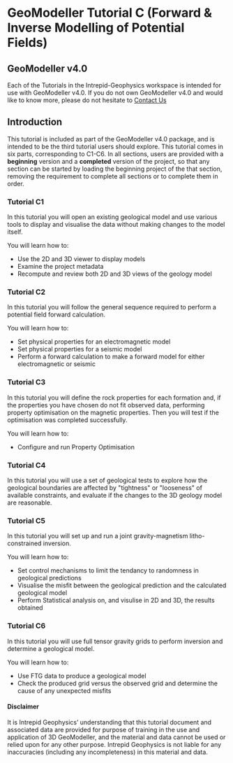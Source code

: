 # GeoModeller Tutorial C (Forward & Inverse Modelling of Potential Fields)
## GeoModeller v4.0
Each of the Tutorials in the Intrepid-Geophysics workspace is intended for use with GeoModeller v4.0. If you do not own GeoModeller v4.0 and would like to know more, please do not hesitate to [Contact Us](http://www.intrepid-geophysics.com/ig/index.php?page=contact-us) 
## Introduction
This tutorial is included as part of the GeoModeller v4.0 package, and is intended to be the third tutorial users should explore. This tutorial comes in six parts, corresponding to C1-C6. In all sections, users are provided with a **beginning** version and a **completed** version of the project, so that any section can be started by loading the beginning project of the that section, removing the requirement to complete all sections or to complete them in order.
### Tutorial C1
In this tutorial you will open an existing geological model and use various tools to display and visualise the data without making changes to the model itself.

You will learn how to:
* Use the 2D and 3D viewer to display models
* Examine the project metadata
* Recompute and review both 2D and 3D views of the geology model

### Tutorial C2
In this tutorial you will follow the general sequence required to perform a potential field forward calculation. 

You will learn how to:
* Set physical properties for an electromagnetic model
* Set physical properties for a seismic model
* Perform a forward calculation to make a forward model for either electromagnetic or seismic

### Tutorial C3
In this tutorial you will define the rock properties for each formation and, if the properties you have chosen do not fit observed data, performing property optimisation on the magnetic properties. Then you will test if the optimisation was completed successfully.

You will learn how to:
* Configure and run Property Optimisation

### Tutorial C4
In this tutorial you will use a set of geological tests to explore how the geological boundaries are affected by "tightness" or "looseness" of available constraints, and evaluate if the changes to the 3D geology model are reasonable.

### Tutorial C5
In this tutorial you will set up and run a joint gravity-magnetism litho-constrained inversion. 

You will learn how to:
* Set control mechanisms to limit the tendancy to randomness in geological predictions
* Visualise the misfit between the geological prediction and the calculated geological model
* Perform Statistical analysis on, and visulise in 2D and 3D, the results obtained

### Tutorial C6
In this tutorial you will use full tensor gravity grids to perform inversion and determine a geological model.

You will learn how to:
* Use FTG data to produce a geological model
* Check the produced grid versus the observed grid and determine the cause of any unexpected misfits

#### Disclaimer

It is Intrepid Geophysics’ understanding that this tutorial document and associated data are provided for purpose of training in the use and application of 3D GeoModeller, and the material and data cannot be used or relied upon for any other purpose. Intrepid Geophysics is not liable for any inaccuracies (including any incompleteness) in this material and data.
